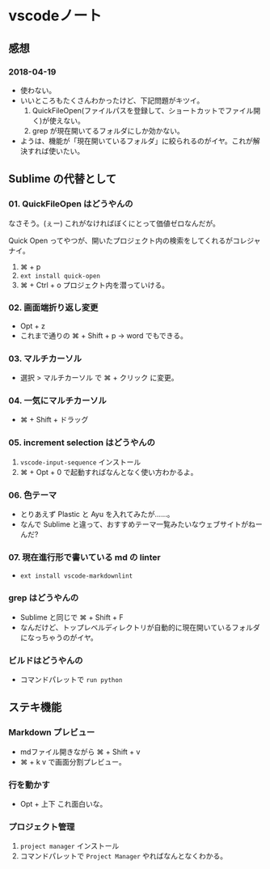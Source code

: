 # vscodeノート

## 感想

### 2018-04-19

- 使わない。
- いいところもたくさんわかったけど、下記問題がキツイ。
  1. QuickFileOpen(ファイルパスを登録して、ショートカットでファイル開く)が使えない。
  2. grep が現在開いてるフォルダにしか効かない。
- ようは、機能が「現在開いているフォルダ」に絞られるのがイヤ。これが解決すれば使いたい。

## Sublime の代替として

### 01. QuickFileOpen はどうやんの

なさそう。(ぇー) これがなければぼくにとって価値ゼロなんだが。

Quick Open ってやつが、開いたプロジェクト内の検索をしてくれるがコレジャナイ。

1. ⌘ + p
2. `ext install quick-open`
3. ⌘ + Ctrl + o プロジェクト内を潜っていける。

### 02. 画面端折り返し変更

- Opt + z
- これまで通りの ⌘ + Shift + p -> word でもできる。

### 03. マルチカーソル

- 選択 > マルチカーソル で ⌘ + クリック に変更。

### 04. 一気にマルチカーソル

- ⌘ + Shift + ドラッグ

### 05. increment selection はどうやんの

1. `vscode-input-sequence` インストール
2. ⌘ + Opt + 0 で起動すればなんとなく使い方わかるよ。

### 06. 色テーマ

- とりあえず Plastic と Ayu を入れてみたが……。
- なんで Sublime と違って、おすすめテーマ一覧みたいなウェブサイトがねーんだ?

### 07. 現在進行形で書いている md の linter

- `ext install vscode-markdownlint`

### grep はどうやんの

- Sublime と同じで ⌘ + Shift + F
- なんだけど、トップレベルディレクトリが自動的に現在開いているフォルダになっちゃうのがイヤ。

### ビルドはどうやんの

- コマンドパレットで `run python`

## ステキ機能

### Markdown プレビュー

- mdファイル開きながら ⌘ + Shift + v
- ⌘ + k v で画面分割プレビュー。

### 行を動かす

- Opt + 上下 これ面白いな。

### プロジェクト管理

1. `project manager` インストール
2. コマンドパレットで `Project Manager` やればなんとなくわかる。
